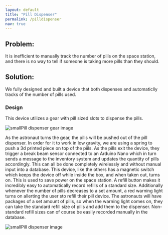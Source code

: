 ```yaml
---
layout: default
title: "Pill Dispenser"
permalink: /pilldispenser
nav: true
---
```

## Problem:
It is inefficient to manually track the number of pills on the space station, and there is no way to tell if someone is taking more pills than they should.
## Solution:
We fully designed and built a device that both dispenses and automaticlly tracks of the number of pills used.

### Design
This device utilizes a gear with pill sized slots to dispense the pills.

![smallPill dispenser gear image](https://github.com/censeoproject/censeoproject.github.io/assets/124106490/3dea2cea-6dff-4cfe-8e78-ca5c759805cc)

As the astronaut turns the gear, the pills will be pushed out of the pill dispenser.  In order for it to work in low gravity, we are using a spring to push a 3d printed piece on top of the piils.  As the pills exit the device, they trigger a break beam sensor connected to an Arduino Nano which in turn sends a message to the inventory system and updates the quantity of pills accordingly. This can all be done completely wirelessly and without manual input into a database.  This device, like the others has a magnetic switch which keeps the device off while inside the box, and when taken out, turns on.  This is used to save power on the space station.  A refill button makes it incredibly easy to automatically record refills of a standard size. Additionally whenever the number of pills decreases to a set amount, a red warning light turns on allerting the user sto refill their pill device. The astronauts will have packages of a set amount of pills, so when the warning light comes on, they can take the standard refill size of pills and add them to the dispenser. Non-standard refill sizes can of course be easily recorded manually in the database.

![smallPill dispenser image](https://github.com/censeoproject/censeoproject.github.io/assets/124106490/8c18b5d2-5415-49b8-8aac-49198ed0174c)

